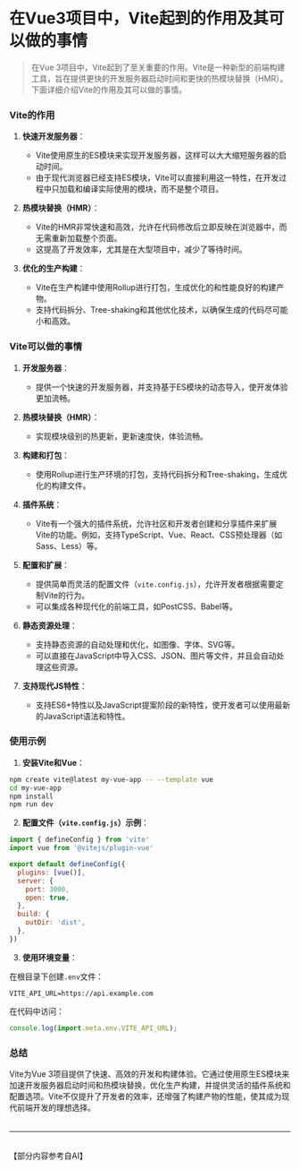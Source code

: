 # 在Vue3项目中，Vite起到的作用及其可以做的事情
> 在Vue 3项目中，Vite起到了至关重要的作用。Vite是一种新型的前端构建工具，旨在提供更快的开发服务器启动时间和更快的热模块替换（HMR）。下面详细介绍Vite的作用及其可以做的事情。

### Vite的作用

1. **快速开发服务器**：
   - Vite使用原生的ES模块来实现开发服务器，这样可以大大缩短服务器的启动时间。
   - 由于现代浏览器已经支持ES模块，Vite可以直接利用这一特性，在开发过程中只加载和编译实际使用的模块，而不是整个项目。

2. **热模块替换（HMR）**：
   - Vite的HMR非常快速和高效，允许在代码修改后立即反映在浏览器中，而无需重新加载整个页面。
   - 这提高了开发效率，尤其是在大型项目中，减少了等待时间。

3. **优化的生产构建**：
   - Vite在生产构建中使用Rollup进行打包，生成优化的和性能良好的构建产物。
   - 支持代码拆分、Tree-shaking和其他优化技术，以确保生成的代码尽可能小和高效。

### Vite可以做的事情

1. **开发服务器**：
   - 提供一个快速的开发服务器，并支持基于ES模块的动态导入，使开发体验更加流畅。

2. **热模块替换（HMR）**：
   - 实现模块级别的热更新，更新速度快，体验流畅。

3. **构建和打包**：
   - 使用Rollup进行生产环境的打包，支持代码拆分和Tree-shaking，生成优化的构建文件。

4. **插件系统**：
   - Vite有一个强大的插件系统，允许社区和开发者创建和分享插件来扩展Vite的功能。例如，支持TypeScript、Vue、React、CSS预处理器（如Sass、Less）等。

5. **配置和扩展**：
   - 提供简单而灵活的配置文件（`vite.config.js`），允许开发者根据需要定制Vite的行为。
   - 可以集成各种现代化的前端工具，如PostCSS、Babel等。

6. **静态资源处理**：
   - 支持静态资源的自动处理和优化，如图像、字体、SVG等。
   - 可以直接在JavaScript中导入CSS、JSON、图片等文件，并且会自动处理这些资源。

7. **支持现代JS特性**：
   - 支持ES6+特性以及JavaScript提案阶段的新特性，使开发者可以使用最新的JavaScript语法和特性。

### 使用示例

1. **安装Vite和Vue**：

```bash
npm create vite@latest my-vue-app -- --template vue
cd my-vue-app
npm install
npm run dev
```

2. **配置文件（`vite.config.js`）示例**：

```javascript
import { defineConfig } from 'vite'
import vue from '@vitejs/plugin-vue'

export default defineConfig({
  plugins: [vue()],
  server: {
    port: 3000,
    open: true,
  },
  build: {
    outDir: 'dist',
  },
})
```

3. **使用环境变量**：

在根目录下创建`.env`文件：

```plaintext
VITE_API_URL=https://api.example.com
```

在代码中访问：

```javascript
console.log(import.meta.env.VITE_API_URL);
```

### 总结

Vite为Vue 3项目提供了快速、高效的开发和构建体验。它通过使用原生ES模块来加速开发服务器启动时间和热模块替换，优化生产构建，并提供灵活的插件系统和配置选项。Vite不仅提升了开发者的效率，还增强了构建产物的性能，使其成为现代前端开发的理想选择。

######

------

######

【部分内容参考自AI】

